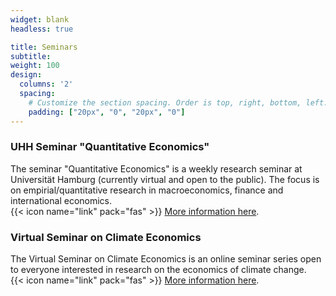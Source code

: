 ```yaml
---
widget: blank
headless: true

title: Seminars
subtitle: 
weight: 100
design:
  columns: '2'
  spacing:
    # Customize the section spacing. Order is top, right, bottom, left.
    padding: ["20px", "0", "20px", "0"]    
---
```


### UHH Seminar "Quantitative Economics"

The seminar "Quantitative Economics" is a weekly research seminar at Universität
Hamburg (currently virtual and open to the public). The focus is on
empirial/quantitative research in macroeconomics, finance and international
economics.  
{{< icon name="link" pack="fas" >}} [More information here](https://www.wiso.uni-hamburg.de/en/fachbereich-vwl/professuren/bauer/forschung/forschungsseminar.html).

### Virtual Seminar on Climate Economics

The Virtual Seminar on Climate Economics is an online seminar series open to everyone
interested in research on the economics of climate change.  
{{< icon name="link" pack="fas" >}} [More information here](https://www.frbsf.org/economic-research/events/virtual-seminar-on-climate-economics/).

